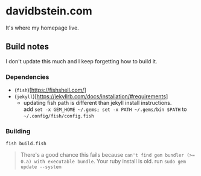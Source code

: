 # davidbstein.com

It's where my homepage live.

## Build notes

I don't update this much and I keep forgetting how to build it.

### Dependencies

 - (`fish`)[https://fishshell.com/]
 - (`jekyll`)[https://jekyllrb.com/docs/installation/#requirements]
   - updating fish path is different than jekyll install instructions. 
     <br/> add `set -x GEM_HOME ~/.gems; set -x PATH ~/.gems/bin $PATH` to `~/.config/fish/config.fish`

### Building

 `fish build.fish`

> There's a good chance this fails because `can't find gem bundler (>= 0.a) with executable bundle`. Your ruby install is old. run `sudo gem update --system`

